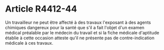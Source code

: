 # Article R4412-44

Un travailleur ne peut être affecté à des travaux l'exposant à des agents chimiques dangereux pour la santé que s'il a fait l'objet d'un examen médical préalable par le médecin du travail et si la fiche médicale d'aptitude établie à cette occasion atteste qu'il ne présente pas de contre-indication médicale à ces travaux.